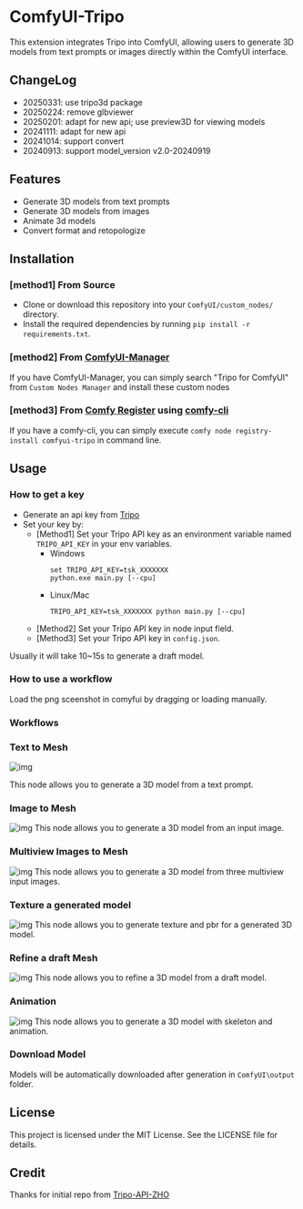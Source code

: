 # ComfyUI-Tripo
This extension integrates Tripo into ComfyUI, allowing users to generate 3D models from text prompts or images directly within the ComfyUI interface.

## ChangeLog
- 20250331: use tripo3d package
- 20250224: remove glbviewer
- 20250201: adapt for new api; use preview3D for viewing models
- 20241111: adapt for new api
- 20241014: support convert
- 20240913: support model_version v2.0-20240919

## Features
- Generate 3D models from text prompts
- Generate 3D models from images
- Animate 3d models
- Convert format and retopologize

## Installation
### [method1] From Source
- Clone or download this repository into your `ComfyUI/custom_nodes/` directory.
- Install the required dependencies by running `pip install -r requirements.txt`.

### [method2] From [ComfyUI-Manager](https://github.com/ltdrdata/ComfyUI-Manager)
If you have ComfyUI-Manager, you can simply search "Tripo for ComfyUI" from `Custom Nodes Manager` and install these custom nodes 

### [method3] From [Comfy Register](https://registry.comfy.org/) using [comfy-cli](https://github.com/Comfy-Org/comfy-cli)
If you have a comfy-cli, you can simply execute `comfy node registry-install comfyui-tripo` in command line.

## Usage
### How to get a key
- Generate an api key from [Tripo](https://platform.tripo3d.ai/)
- Set your key by:
    * [Method1] Set your Tripo API key as an environment variable named `TRIPO_API_KEY` in your env variables. 
        + Windows
            ```
            set TRIPO_API_KEY=tsk_XXXXXXX
            python.exe main.py [--cpu]
            ```
        + Linux/Mac
            ```
            TRIPO_API_KEY=tsk_XXXXXXX python main.py [--cpu]
            ```
    * [Method2] Set your Tripo API key in node input field.
    * [Method3] Set your Tripo API key in `config.json`.

Usually it will take 10~15s to generate a draft model.

### How to use a workflow
Load the png sceenshot in comyfui by dragging or loading manually.

### Workflows
### Text to Mesh
![img](workflows/text_to_model.png)

This node allows you to generate a 3D model from a text prompt.

### Image to Mesh
![img](workflows/image_to_model.png)
This node allows you to generate a 3D model from an input image.

### Multiview Images to Mesh
![img](workflows/multiview_to_model.png)
This node allows you to generate a 3D model from three multiview input images.

### Texture a generated model
![img](workflows/texture_model.png)
This node allows you to generate texture and pbr for a generated 3D model.

### Refine a draft Mesh
![img](workflows/refine_model.png)
This node allows you to refine a 3D model from a draft model.

### Animation
![img](workflows/retarget.png)
This node allows you to generate a 3D model with skeleton and animation.


### Download Model
Models will be automatically downloaded after generation in `ComfyUI\output` folder.

## License
This project is licensed under the MIT License. See the LICENSE file for details.

## Credit
Thanks for initial repo from [Tripo-API-ZHO](https://github.com/ZHO-ZHO-ZHO/Tripo-API-ZHO)
